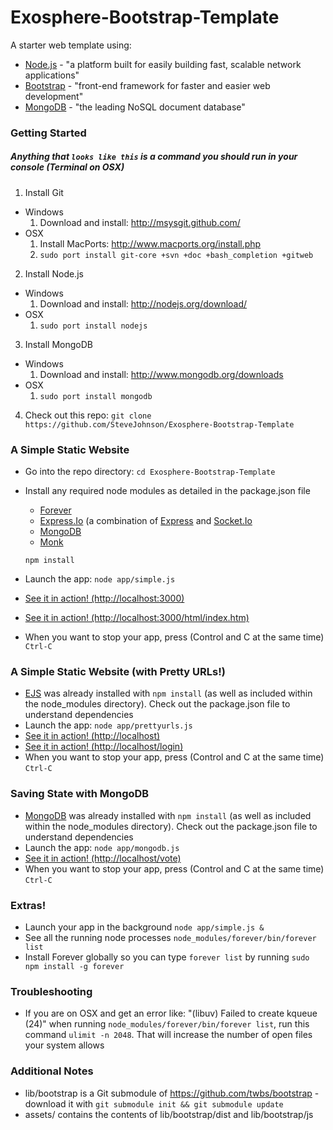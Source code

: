 Exosphere-Bootstrap-Template
============================

A starter web template using:
- [Node.js](http://nodejs.org/) - "a platform built for easily building fast, scalable network applications"
- [Bootstrap](http://getbootstrap.com/) - "front-end framework for faster and easier web development"
- [MongoDB](http://www.mongodb.org/) - "the leading NoSQL document database"

### Getting Started ###

##### Anything that ```looks like this``` is a command you should run in your console (Terminal on OSX) #####

1. Install Git
  - Windows
    1. Download and install: http://msysgit.github.com/
  - OSX
    1. Install MacPorts: http://www.macports.org/install.php
    2. ```sudo port install git-core +svn +doc +bash_completion +gitweb```
2. Install Node.js
  - Windows
    1. Download and install: http://nodejs.org/download/
  - OSX
    1. ```sudo port install nodejs```
3. Install MongoDB
  - Windows
    1. Download and install: http://www.mongodb.org/downloads
  - OSX
    1. ```sudo port install mongodb```
4. Check out this repo: ```git clone https://github.com/SteveJohnson/Exosphere-Bootstrap-Template```

### A Simple Static Website ###

- Go into the repo directory: ```cd Exosphere-Bootstrap-Template```
- Install any required node modules as detailed in the package.json file

  - [Forever](https://github.com/nodejitsu/forever)
  - [Express.Io](https://github.com/techpines/express.io) (a combination of [Express](http://expressjs.com/) and [Socket.Io](https://github.com/LearnBoost/socket.io)
  - [MongoDB](http://www.mongodb.org/)
  - [Monk](https://github.com/LearnBoost/monk)

   ```npm install```

- Launch the app: ```node app/simple.js```
- [See it in action! (http://localhost:3000)](http://localhost:3000)
- [See it in action! (http://localhost:3000/html/index.htm)](http://localhost:3000/html/index.htm)
- When you want to stop your app, press (Control and C at the same time) ```Ctrl-C```


### A Simple Static Website (with Pretty URLs!) ###

- [EJS](http://embeddedjs.com/) was already installed with ```npm install``` (as well as included within the node_modules directory). Check out the package.json file to understand dependencies
- Launch the app: ```node app/prettyurls.js```
- [See it in action! (http://localhost)](http://localhost)
- [See it in action! (http://localhost/login)](http://localhost/login)
- When you want to stop your app, press (Control and C at the same time) ```Ctrl-C```


### Saving State with MongoDB ###

- [MongoDB](http://www.mongodb.org/) was already installed with ```npm install``` (as well as included within the node_modules directory). Check out the package.json file to understand dependencies
- Launch the app: ```node app/mongodb.js```
- [See it in action! (http://localhost/vote)](http://localhost/vote)
- When you want to stop your app, press (Control and C at the same time) ```Ctrl-C```


### Extras! ###

- Launch your app in the background ```node app/simple.js &```
- See all the running node processes ```node_modules/forever/bin/forever list```
- Install Forever globally so you can type ```forever list``` by running ```sudo npm install -g forever```


### Troubleshooting ###
- If you are on OSX and get an error like: "(libuv) Failed to create kqueue (24)" when running ```node_modules/forever/bin/forever list```, run this command ```ulimit -n 2048```. That will increase the number of open files your system allows


### Additional Notes ###

- lib/bootstrap is a Git submodule of https://github.com/twbs/bootstrap - download it with ```git submodule init && git submodule update```
- assets/ contains the contents of lib/bootstrap/dist and lib/bootstrap/js